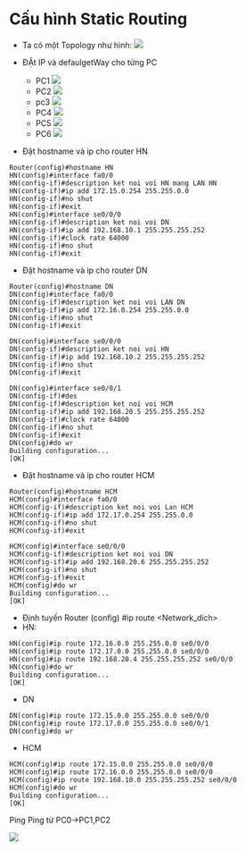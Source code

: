 <a name ="Static Routing-Định tuyến Tĩnh">

# Cấu hình Static Routing
- Ta có một Topology như hình:
![](../images/Static_routing/topo.png)

- ĐẶt IP và defaulgetWay cho từng PC
    - PC1
    ![](../images/Static_routing/PC1.png)
    - PC2
    ![](../images/Static_routing/PC2.png)
    - pc3
    ![](../images/Static_routing/PC3.png)
    - PC4
    ![](../images/Static_routing/PC4.png)
    - PC5
    ![](../images/Static_routing/PC5.png)
    - PC6
    ![](../images/Static_routing/PC6.png)

- Đặt hostname và ip cho router HN
```
Router(config)#hostname HN
HN(config)#interface fa0/0
HN(config-if)#description ket noi voi HN mang LAN HN
HN(config-if)#ip add 172.15.0.254 255.255.0.0
HN(config-if)#no shut
HN(config-if)#exit
HN(config)#interface se0/0/0
HN(config-if)#description ket noi voi DN
HN(config-if)#ip add 192.168.10.1 255.255.255.252
HN(config-if)#clock rate 64000
HN(config-if)#no shut
HN(config-if)#exit
```
- Đặt hostname và ip cho router DN
```
Router(config)#hostname DN
DN(config)#interface fa0/0
DN(config-if)#description ket noi voi LAN DN
DN(config-if)#ip add 172.16.0.254 255.255.0.0
DN(config-if)#no shut
DN(config-if)#exit

DN(config)#interface se0/0/0
DN(config-if)#description ket noi voi HN
DN(config-if)#ip add 192.168.10.2 255.255.255.252
DN(config-if)#no shut
DN(config-if)#exit

DN(config)#interface se0/0/1
DN(config-if)#des
DN(config-if)#description ket noi voi HCM
DN(config-if)#ip add 192.168.20.5 255.255.255.252
DN(config-if)#clock rate 64000	
DN(config-if)#no shut
DN(config-if)#exit
DN(config)#do wr
Building configuration...
[OK]

```
- Đặt hostname và ip cho router HCM
```
Router(config)#hostname HCM
HCM(config)#interface fa0/0
HCM(config-if)#description ket noi voi Lan HCM
HCM(config-if)#ip add 172.17.0.254 255.255.0.0
HCM(config-if)#no shut
HCM(config-if)#exit

HCM(config)#interface se0/0/0
HCM(config-if)#description ket noi voi DN
HCM(config-if)#ip add 192.168.20.6 255.255.255.252
HCM(config-if)#no shut
HCM(config-if)#exit
HCM(config)#do wr
Building configuration...
[OK]
```
- Định tuyến Router (config) #ip route <Network_dich> <Subnet Mask of Network_dich> <IP nexthop>
- HN:
```
HN(config)#ip route 172.16.0.0 255.255.0.0 se0/0/0
HN(config)#ip route 172.17.0.0 255.255.0.0 se0/0/0
HN(config)#ip route 192.168.20.4 255.255.255.252 se0/0/0
HN(config)#do wr
Building configuration...
[OK]
```
  
- DN
```
DN(config)#ip route 172.15.0.0 255.255.0.0 se0/0/0
DN(config)#ip route 172.17.0.0 255.255.0.0 se0/0/1
DN(config)#do wr
```
- HCM
```
HCM(config)#ip route 172.15.0.0 255.255.0.0 se0/0/0
HCM(config)#ip route 172.16.0.0 255.255.0.0 se0/0/0
HCM(config)#ip route 192.168.10.0 255.255.255.252 se0/0/0
HCM(config)#do wr
Building configuration...
[OK]
```
Ping Ping từ PC0->PC1,PC2

![](../images/Static_routing/kq.png)